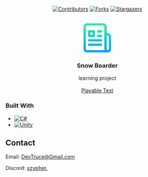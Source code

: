 <a id="readme-top"></a>

<div align="center">

[![Contributors][contributors-icon]][contributors-link]
[![Forks][forks-icon]][forks-link]
[![Stargazers][stars-icon]][stars-link]

</div>

<!-- PROJECT LOGO -->
<br />
<div align="center">
  <a href="https://github.com/DevTruce/snow-boarder">
    <img src="logo.png" alt="Logo" width="80" height="80">
  </a>

<h3 align="center">Snow Boarder</h3>

  <p align="center">
    learning project 
    <br />
    <br />
    <a href="https://github.com/DevTruce/snow-boarder/releases/tag/playableTest" target="_blank">Playable Test</a>
  </p>
</div>

### Built With

- [![C#][c#-icon]][c#-link]
- [![Unity][unity-icon]][unity-link]


<!-- CONTACT -->

## Contact

Email: [DevTruce@Gmail.com]()

Discord: [xzypher.]()


<!-- #### MARKDOWN LINKS & IMAGES #### -->

<!-- ## GitHub ##-->
<!-- links -->

[contributors-link]: https://github.com/DevTruce/snow-boarder/graphs/contributors
[forks-link]: https://github.com/DevTruce/snow-boarder/network/members
[stars-link]: https://github.com/DevTruce/snow-boarder/stargazers


<!-- icons -->

[contributors-icon]: https://img.shields.io/github/contributors/DevTruce/snow-boarder.svg?style=for-the-badge
[forks-icon]: https://img.shields.io/github/forks/DevTruce/snow-boarder.svg?style=for-the-badge
[stars-icon]: https://img.shields.io/github/stars/DevTruce/snow-boarder.svg?style=for-the-badge


<!-- ## Project ## -->

[product-link]: https://devtruce.github.io/snow-boarder/

<!-- ## Tech & Tools ## -->
<!-- links -->

[unity-link]: https://unity.com/
[c#-link]: https://learn.microsoft.com/en-us/dotnet/csharp/


<!-- icons -->

[unity-icon]: https://img.shields.io/badge/unity-000000?style=for-the-badge&logo=unity&logoColor=white
[c#-icon]: https://img.shields.io/badge/csharp-purple?style=for-the-badge&logo=csharp&logoColor=white
